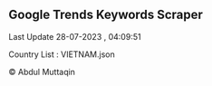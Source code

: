 

## Google Trends Keywords Scraper 
 
Last Update 28-07-2023 , 04:09:51

Country List :
VIETNAM.json



© Abdul Muttaqin 
